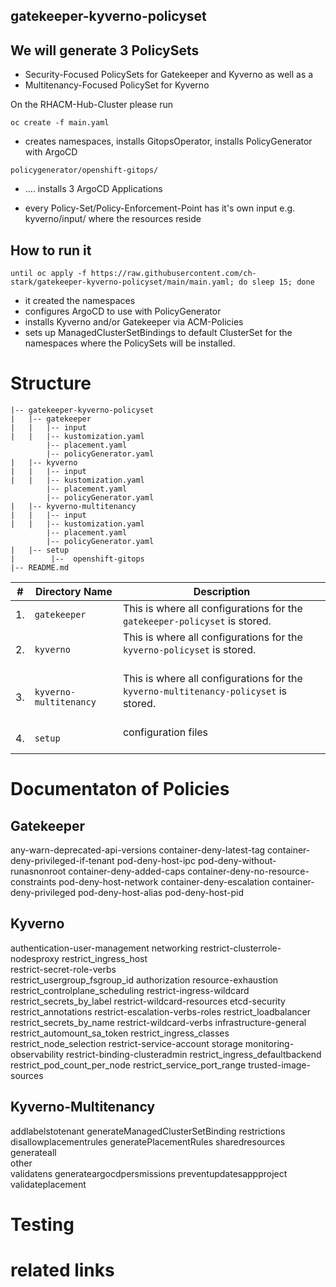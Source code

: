 ## gatekeeper-kyverno-policyset

## We will generate 3 PolicySets

* Security-Focused PolicySets for Gatekeeper and Kyverno as well as a 
* Multitenancy-Focused PolicySet for Kyverno

On the RHACM-Hub-Cluster please run

```
oc create -f main.yaml
```

* creates namespaces, installs GitopsOperator, installs PolicyGenerator with ArgoCD
```
policygenerator/openshift-gitops/
```

* .... installs 3 ArgoCD Applications


* every Policy-Set/Policy-Enforcement-Point has it's own input e.g. kyverno/input/ where the resources reside


## How to run it
```shell
until oc apply -f https://raw.githubusercontent.com/ch-stark/gatekeeper-kyverno-policyset/main/main.yaml; do sleep 15; done
```

* it created the namespaces
* configures ArgoCD to use with PolicyGenerator
* installs Kyverno and/or Gatekeeper via ACM-Policies 
* sets up ManagedClusterSetBindings to default ClusterSet for the namespaces where the PolicySets will be installed.


# Structure
```shell
|-- gatekeeper-kyverno-policyset
|   |-- gatekeeper
|   |   |-- input
|   |   |-- kustomization.yaml
        |-- placement.yaml
        |-- policyGenerator.yaml
|   |-- kyverno
|   |   |-- input
|   |   |-- kustomization.yaml
        |-- placement.yaml
        |-- policyGenerator.yaml
|   |-- kyverno-multitenancy
|   |   |-- input
|   |   |-- kustomization.yaml
        |-- placement.yaml
        |-- policyGenerator.yaml
|   |-- setup
|        |--  openshift-gitops
|-- README.md
```

|#|Directory Name|Description|
|---|----------------|-----------------|
| 1. | `gatekeeper` | This is where all configurations for the `gatekeeper-policyset` is stored. 
| 2. | `kyverno` | This is where all configurations for the `kyverno-policyset` is stored. <br /><br />|
| 3. | `kyverno-multitenancy` | This is where all configurations for the `kyverno-multitenancy-policyset` is stored.<br /><br />|
| 4. | `setup` | configuration files <br /><br /> 



# Documentaton of Policies 


## Gatekeeper

any-warn-deprecated-api-versions
container-deny-latest-tag
container-deny-privileged-if-tenant
pod-deny-host-ipc
pod-deny-without-runasnonroot
container-deny-added-caps
container-deny-no-resource-constraints 
pod-deny-host-network
container-deny-escalation 
container-deny-privileged
pod-deny-host-alias
pod-deny-host-pid

## Kyverno

authentication-user-management
networking
restrict-clusterrole-nodesproxy
restrict_ingress_host  
restrict-secret-role-verbs  
restrict_usergroup_fsgroup_id
authorization 
resource-exhaustion
restrict_controlplane_scheduling
restrict-ingress-wildcard
restrict_secrets_by_label
restrict-wildcard-resources
etcd-security
restrict_annotations
restrict-escalation-verbs-roles
restrict_loadbalancer 
restrict_secrets_by_name 
restrict-wildcard-verbs
infrastructure-general
restrict_automount_sa_token
restrict_ingress_classes
restrict_node_selection 
restrict-service-account
storage
monitoring-observability 
restrict-binding-clusteradmin
restrict_ingress_defaultbackend
restrict_pod_count_per_node
restrict_service_port_range 
trusted-image-sources



## Kyverno-Multitenancy

addlabelstotenant
generateManagedClusterSetBinding
restrictions
disallowplacementrules
generatePlacementRules
sharedresources
generateall   
other  
validatens
generateargocdpersmissions 
preventupdatesappproject  
validateplacement

# Testing



# related links





